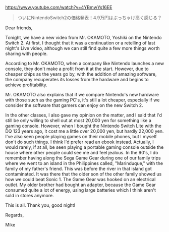 https://www.youtube.com/watch?v=4YBmwYs16EE

> ついにNintendoSwitch2の価格発表！4.9万円はぶっちゃけ高く感じる？ 

Dear friends,

Tonight, we have a new video from Mr. OKAMOTO, Yoshiki on the Nintendo Switch 2. At first, I thought that it was a continuation or a retelling of last night's Live video, although we can still find quite a few more things worth sharing with people.

According to Mr. OKAMOTO, when a company like Nintendo launches a new console, they don't make a profit from it at the start. However, due to cheaper chips as the years go by, with the addition of amazing software, the company recuperates its losses from the hardware and begins to achieve profitability.

Mr. OKAMOTO also explains that if we compare Nintendo's new hardware with those such as the gaming PC's, it's still a lot cheaper, especially if we consider the software that gamers can enjoy on the new Switch 2.

In the other classes, I also gave my opinion on the matter, and I said that I'd still be only willing to shell out at most 20,000 yen for something like a gaming console. However, when I bought the Nintendo Switch Lite with the DQ 123 years ago, it cost me a little over 20,000 yen, but hardly 22,000 yen. I've also seen people playing games on their mobile phones, but I myself don't do such things. I think I'd prefer read an ebook instead. Actually, I would rarely, if at all, be seen playing a portable gaming console outside the house where other people could see me and feel jealous. In the 90's, I do remember having along the Sega Game Gear during one of our family trips where we went to an island in the Philippines called, "Marinduque," with the family of my father's friend. This was before the river in that island got contaminated. It was there that the older son of the other family showed us how we could beat Sonic 1. The Game Gear was hooked on an electrical outlet. My older brother had bought an adapter, because the Game Gear consumed quite a lot of energy, using large batteries which I think aren't sold in stores anymore.

This is all. Thank you, good night!

Regards,

Mike
